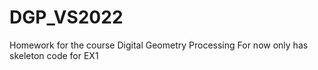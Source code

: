 # DGP_VS2022
Homework for the course Digital Geometry Processing
For now only has skeleton code for EX1
